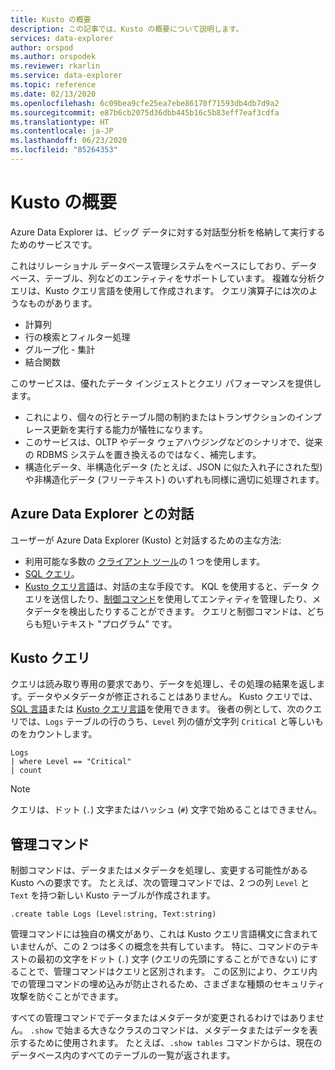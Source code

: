 ```yaml
---
title: Kusto の概要
description: この記事では、Kusto の概要について説明します。
services: data-explorer
author: orspod
ms.author: orspodek
ms.reviewer: rkarlin
ms.service: data-explorer
ms.topic: reference
ms.date: 02/13/2020
ms.openlocfilehash: 6c09bea9cfe25ea7ebe86170f71593db4db7d9a2
ms.sourcegitcommit: e87b6cb2075d36dbb445b16c5b83eff7eaf3cdfa
ms.translationtype: HT
ms.contentlocale: ja-JP
ms.lasthandoff: 06/23/2020
ms.locfileid: "85264353"
---
```

# <a name="getting-started-with-kusto"></a>Kusto の概要

Azure Data Explorer は、ビッグ データに対する対話型分析を格納して実行するためのサービスです。

これはリレーショナル データベース管理システムをベースにしており、データベース、テーブル、列などのエンティティをサポートしています。 複雑な分析クエリは、Kusto クエリ言語を使用して作成されます。 クエリ演算子には次のようなものがあります。
* 計算列
* 行の検索とフィルター処理
* グループ化 - 集計
* 結合関数

このサービスは、優れたデータ インジェストとクエリ パフォーマンスを提供します。 
* これにより、個々の行とテーブル間の制約またはトランザクションのインプレース更新を実行する能力が犠牲になります。 
* このサービスは、OLTP やデータ ウェアハウジングなどのシナリオで、従来の RDBMS システムを置き換えるのではなく、補完します。
* 構造化データ、半構造化データ (たとえば、JSON に似た入れ子にされた型) や非構造化データ (フリーテキスト) のいずれも同様に適切に処理されます。

## <a name="interacting-with-azure-data-explorer"></a>Azure Data Explorer との対話

ユーザーが Azure Data Explorer (Kusto) と対話するための主な方法:
* 利用可能な多数の [クライアント ツール](../tools/index.md)の 1 つを使用します。 
* [SQL クエリ](../api/tds/t-sql.md)。
*  [Kusto クエリ言語](../query/index.md)は、対話の主な手段です。 KQL を使用すると、データ クエリを送信したり、[制御コマンド](../management/index.md)を使用してエンティティを管理したり、メタデータを検出したりすることができます。
クエリと制御コマンドは、どちらも短いテキスト "プログラム" です。

## <a name="kusto-queries"></a>Kusto クエリ

クエリは読み取り専用の要求であり、データを処理し、その処理の結果を返します。データやメタデータが修正されることはありません。 Kusto クエリでは、[SQL 言語](../api/tds/t-sql.md)または [Kusto クエリ言語](../query/index.md)を使用できます。 後者の例として、次のクエリでは、`Logs` テーブルの行のうち、`Level` 列の値が文字列 `Critical` と等しいものをカウントします。

```kusto
Logs
| where Level == "Critical"
| count
```

> [!NOTE]
> クエリは、ドット (`.`) 文字またはハッシュ (`#`) 文字で始めることはできません。

## <a name="control-commands"></a>管理コマンド

制御コマンドは、データまたはメタデータを処理し、変更する可能性がある Kusto への要求です。 たとえば、次の管理コマンドでは、2 つの列 `Level` と `Text` を持つ新しい Kusto テーブルが作成されます。

```kusto
.create table Logs (Level:string, Text:string)
```

管理コマンドには独自の構文があり、これは Kusto クエリ言語構文に含まれていませんが、この 2 つは多くの概念を共有しています。 特に、コマンドのテキストの最初の文字をドット (`.`) 文字 (クエリの先頭にすることができない) にすることで、管理コマンドはクエリと区別されます。
この区別により、クエリ内での管理コマンドの埋め込みが防止されるため、さまざまな種類のセキュリティ攻撃を防ぐことができます。

すべての管理コマンドでデータまたはメタデータが変更されるわけではありません。 `.show` で始まる大きなクラスのコマンドは、メタデータまたはデータを表示するために使用されます。 たとえば、`.show tables` コマンドからは、現在のデータベース内のすべてのテーブルの一覧が返されます。
